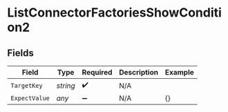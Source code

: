 # ListConnectorFactoriesShowCondition2


## Fields

| Field              | Type               | Required           | Description        | Example            |
| ------------------ | ------------------ | ------------------ | ------------------ | ------------------ |
| `TargetKey`        | *string*           | :heavy_check_mark: | N/A                |                    |
| `ExpectValue`      | *any*              | :heavy_minus_sign: | N/A                | {}                 |